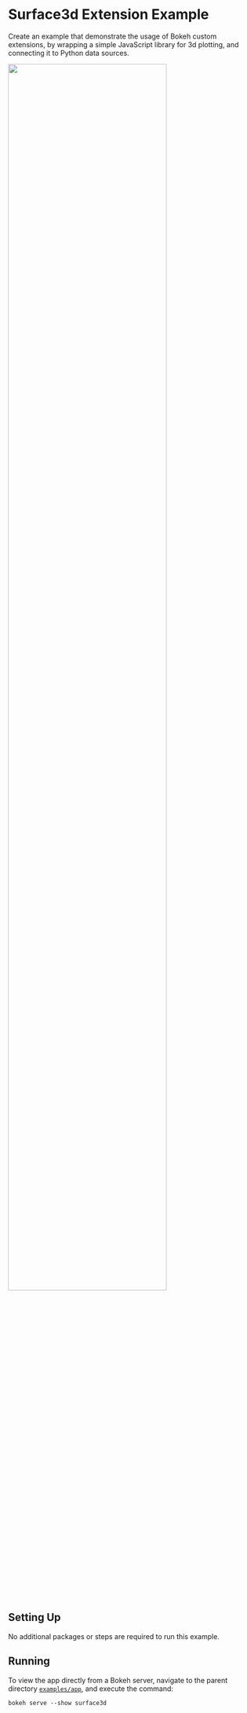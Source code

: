 # Surface3d Extension Example

Create an example that demonstrate the usage of Bokeh custom extensions, by
wrapping a simple JavaScript library for 3d plotting, and connecting it to
Python data sources.

<img src="https://docs.bokeh.org/static/surface3d.png" width="80%"></img>

## Setting Up

No additional packages or steps are required to run this example.

## Running

To view the app directly from a Bokeh server, navigate to the parent directory
[`examples/app`](https://github.com/bokeh/bokeh/tree/master/examples/app),
and execute the command:

    bokeh serve --show surface3d
